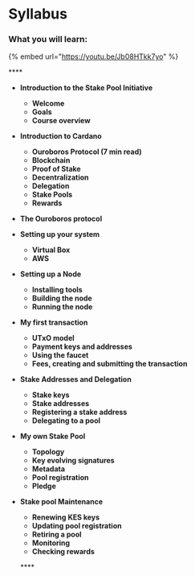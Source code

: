 # Syllabus

### 

### What you will learn:

{% embed url="https://youtu.be/Jb08HTkk7yo" %}

\*\*\*\*

* **Introduction to the Stake Pool Initiative**
  * **Welcome**
  * **Goals**
  * **Course overview**
* **Introduction to Cardano**
  * **Ouroboros Protocol \(7 min read\)** 
  * **Blockchain**
  * **Proof of Stake**
  * **Decentralization**
  * **Delegation**
  * **Stake Pools**
  * **Rewards**
* **The Ouroboros protocol**
* **Setting up your system**
  * **Virtual Box**
  * **AWS**
* **Setting up a Node**
  * **Installing tools**
  * **Building the node**
  * **Running the node**
* **My first transaction**
  * **UTxO model**
  * **Payment keys and addresses**
  * **Using the faucet**
  * **Fees, creating and submitting the transaction**
* **Stake Addresses and Delegation**
  * **Stake keys**
  * **Stake addresses**
  * **Registering a stake address**
  * **Delegating to a pool**
* **My own Stake Pool**
  * **Topology**
  * **Key evolving signatures**
  * **Metadata**
  * **Pool registration**
  * **Pledge**
* **Stake pool Maintenance**

  * **Renewing KES keys**
  * **Updating pool registration**
  * **Retiring a pool**
  * **Monitoring**
  * **Checking rewards**

  \*\*\*\*

